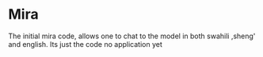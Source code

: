 # Mira
The initial mira code, allows one to chat to the model in both swahili ,sheng' and english. Its just the code no application yet
